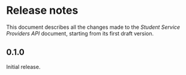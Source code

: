 Release notes
=============

This document describes all the changes made to the *Student Service Providers API*
document, starting from its first draft version.


0.1.0
-----

Initial release.
